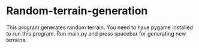 # Random-terrain-generation
This program generates random terrain.
You need to have pygame installed to run this program.
Run main.py and press spacebar for generating new terrains.
